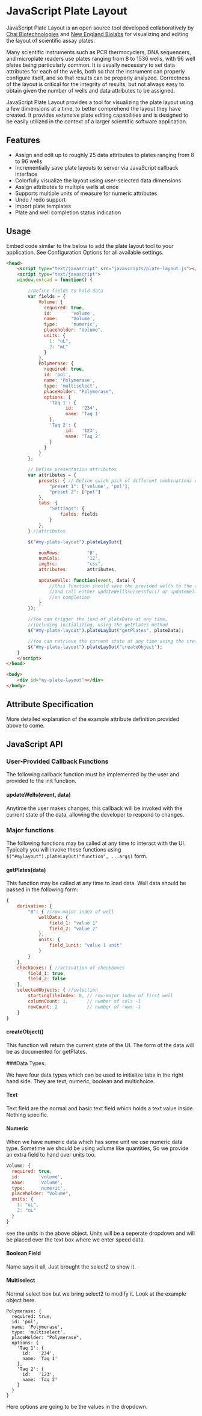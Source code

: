 # JavaScript Plate Layout
JavaScript Plate Layout is an open source tool developed collaboratively by [Chai Biotechnologies](www.chaibio.com) and [New England Biolabs](www.neb.com) for visualizing and editing the layout of scientific assay plates.

Many scientific instruments such as PCR thermocyclers, DNA sequencers, and microplate readers use plates ranging from 8 to 1536 wells, with 96 well plates being particularly common. It is usually necessary to set data attributes for each of the wells, both so that the instrument can properly configure itself, and so that results can be properly analyzed. Correctness of the layout is critical for the integrity of results, but not always easy to obtain given the number of wells and data attributes to be assigned.

JavaScript Plate Layout provides a tool for visualizing the plate layout using a few dimensions at a time, to better comprehend the layout they have created. It provides extensive plate editing capabilities and is designed to be easily utilized in the context of a larger scientific software application.

## Features
* Assign and edit up to roughly 25 data attributes to plates ranging from 8 to 96 wells
* Incrementially save plate layouts to server via JavaScript callback interface
* Colorfully visualize the layout using user-selected data dimensions
* Assign attributes to multiple wells at once
* Supports multiple units of measure for numeric attributes
* Undo / redo support
* Import plate templates
* Plate and well completion status indication

## Usage
Embed code similar to the below to add the plate layout tool to your application. See Configuration Options for all available settings.

```html
<head>
	<script type="text/javascript" src="javascripts/plate-layout.js"></script>
	<script type="text/javascript">
	window.onload = function() {

		//Define fields to hold data
		var fields = {
			Volume: {
			  required: true,
			  id:       'volume',
			  name:     'Volume',
			  type:     'numeric',
			  placeholder: "Volume",
			  units: {
			    1: "uL",
			    2: "mL"
			  }
			},
			Polymerase: {
			  required: true,
			  id: 'pol',
			  name: 'Polymerase',
			  type: 'multiselect',
			  placeHolder: "Polymerase",
			  options: {
			    'Taq 1': {
			          id:   '234',
			          name: 'Taq 1'
			    },
			    'Taq 2': {
			          id:   '123',
			          name: 'Taq 2'
			    }
			  }
			}
		}; 

		// Define presentation attributes
		var attributes = {
			presets: { // Define quick pick of different combinations of checked fields
				"preset 1": ['volume', 'pol'],
				"preset 2": ["pol"]
			},
			tabs: {
				"Settings": {
					fields: fields 
				}
			}, 
		} //attributes

		$("#my-plate-layout").plateLayOut({

			numRows:          '8',
			numCols:          '12',
			imgSrc:           "css",
			attributes:       attributes,

			updateWells: function(event, data) {
				//this function should save the provided wells to the server
				//and call either updateWellsSuccessful() or updateWellsFailed()
				//on completion
			}
		});

		//You can trigger the load of plateData at any time, 
		//including initializing, using the getPlates method
		$("#my-plate-layout").plateLayOut("getPlates", plateData);

		//You can retrieve the current state at any time using the createObject method
		$("#my-plate-layout").plateLayOut("createObject"); 
	}
	</script>
</head>

<body>
    <div id="my-plate-layout"></div>
</body>
```

## Attribute Specification
More detailed explanation of the example attribute definition provided above to come.

## JavaScript API
### User-Provided Callback Functions
The following callback function must be implemented by the user and provided to the init function.

#### updateWells(event, data)
Anytime the user makes changes, this callback will be invoked with the current state of the data, 
allowing the developer to respond to changes.

### Major functions
The following functions may be called at any time to interact with the UI.  
Typically you will invoke these functions using `$("#mylayout").plateLayOut("function", ...args)` form. 

#### getPlates(data)
This function may be called at any time to load data. Well data should be passed in the following form:

```js
{
	derivative: {
		"0": { //row-major index of well
			wellData: {
				field_1: "value 1"
				field_2: "value 2"
			}, 
			units: {
				field_1unit: "value 1 unit"
			}
		}
	}, 
	checkboxes: { //activation of checkboxes
		field_1: true, 
		field_2: false
	}, 
	selectedObjects: { //selection
		startingTileIndex: 0, // row-major index of first well
		columnCount: 1,       // number of cols -1
		rowCount: 2           // number of rows -1
	}
}
```
#### createObject()
This function will return the current state of the UI. The form of the data will be as documented for getPlates. 

###Data Types.

We have four data types which can be used to initialize tabs in the right hand side. They are text, numeric, boolean and multichoice.

#### Text

Text field are the normal and basic text field which holds a text value inside. Nothing specific.

#### Numeric

When we have numeric data which has some unit we use numeric data type. Sometime we should be using volume like quantities, So we provide an extra field to hand over units too.

```js
Volume: {
  required: true,
  id:       'volume',
  name:     'Volume',
  type:     'numeric',
  placeholder: "Volume",
  units: {
    1: "uL",
    2: "mL"
  }
}
```

see the units in the above object. Units will be a seperate dropdown and will be placed over the text box where we enter speed data.

#### Boolean Field

Name says it all, Just brought the select2 to show it.

#### Multiselect

Normal select box but we bring select2 to modify it. Look at the example object here.

```
Polymerase: {
  required: true,
  id: 'pol',
  name: 'Polymerase',
  type: 'multiselect',
  placeHolder: "Polymerase",
  options: {
    'Taq 1': {
      id:   '234',
      name: 'Taq 1'
    },
    'Taq 2': {
      id:   '123',
      name: 'Taq 2'
    }
  }
}
```

Here options are going to be the values in the dropdown.

